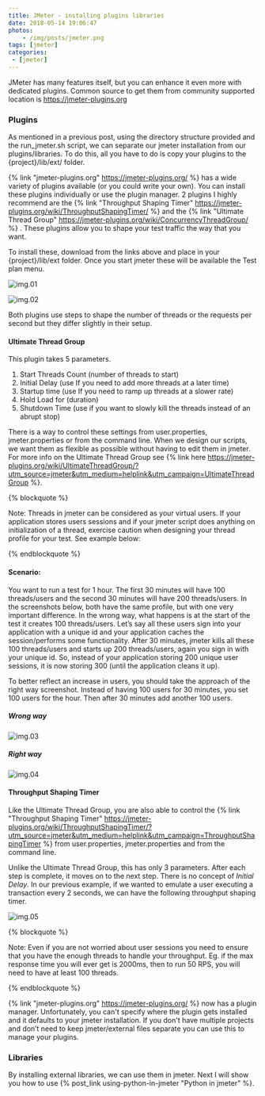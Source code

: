 ```yaml
---
title: JMeter - installing plugins libraries
date: 2018-05-14 19:06:47
photos: 
	- /img/posts/jmeter.png
tags: [jmeter]
categories: 
 - [jmeter]
---
```


JMeter has many features itself, but you can enhance it even more with dedicated plugins. Common source to get them from community supported location is https://jmeter-plugins.org

<!--more-->

### Plugins

As mentioned in a previous post, using the directory structure provided and the run_jmeter.sh script, we can separate our jmeter installation from our plugins/libraries. To do this, all you have to do is copy your plugins to the {project}/lib/ext/ folder.

{% link "jmeter-plugins.org" https://jmeter-plugins.org/ %}  has a wide variety of plugins available (or you could write your own). You can install these plugins individually or use the plugin manager. 2 plugins I highly recommend are the {% link "Throughput Shaping Timer" https://jmeter-plugins.org/wiki/ThroughputShapingTimer/ %}  and the {% link "Ultimate Thread Group" https://jmeter-plugins.org/wiki/ConcurrencyThreadGroup/ %} . These plugins allow you to shape your test traffic the way that you want.

To install these, download from the links above and place in your {project}/lib/ext folder. Once you start jmeter these will be available the Test plan menu.

![img.01](UltimateThreadGroup_menu.png)  


![img.02](ThroughputShapingTimer_menu.png)  

Both plugins use steps to shape the number of threads or the requests per second but they differ slightly in their setup.

#### Ultimate Thread Group

This plugin takes 5 parameters.

1. Start Threads Count (number of threads to start)
2. Initial Delay (use If you need to add more threads at a later time)
3. Startup time (use If you need to ramp up threads at a slower rate)
4. Hold Load for (duration)
5. Shutdown Time (use if you want to slowly kill the threads instead of an abrupt stop)

There is a way to control these settings from user.properties, jmeter.properties or from the command line. When we design our scripts, we want them as flexible as possible without having to edit them in jmeter. For more info on the Ultimate Thread Group see {% link here https://jmeter-plugins.org/wiki/UltimateThreadGroup/?utm_source=jmeter&utm_medium=helplink&utm_campaign=UltimateThreadGroup %}.

{% blockquote %}

Note:
Threads in jmeter can be considered as your virtual users. If your application stores users sessions and if your jmeter script does anything on initialization of a thread, exercise caution when designing your thread profile for your test. See example below:

{% endblockquote %}

#### Scenario:
You want to run a test for 1 hour. The first 30 minutes will have 100 threads/users and the second 30 minutes will have 200 threads/users. In the screenshots below, both have the same profile, but with one very important difference. In the wrong way, what happens is at the start of the test it creates 100 threads/users. Let’s say all these users sign into your application with a unique id and your application caches the session/performs some functionality. After 30 minutes, jmeter kills all these 100 threads/users and starts up 200 threads/users, again you sign in with your unique id. So, instead of your application storing 200 unique user sessions, it is now storing 300 (until the application cleans it up).

To better reflect an increase in users, you should take the approach of the right way screenshot. Instead of having 100 users for 30 minutes, you set 100 users for the hour. Then after 30 minutes add another 100 users.


##### Wrong way

![img.03](UltimateThreadGroup_wrong.png)

##### Right way

![img.04](UltimateThreadGroup_right.png)


#### Throughput Shaping Timer
Like the Ultimate Thread Group, you are also able to control the {% link "Throughput Shaping Timer" https://jmeter-plugins.org/wiki/ThroughputShapingTimer/?utm_source=jmeter&utm_medium=helplink&utm_campaign=ThroughputShapingTimer %} from user.properties, jmeter.properties and from the command line.

Unlike the Ultimate Thread Group, this has only 3 parameters. After each step is complete, it moves on to the next step. There is no concept of *Initial Delay*. In our previous example, if we wanted to emulate a user executing a transaction every 2 seconds, we can have the following throughput shaping timer.



![img.05](ThroughputShapingTimer.png)

{% blockquote %}

Note:
Even if you are not worried about user sessions you need to ensure that you have the enough threads to handle your throughput. Eg. if the max response time you will ever get is 2000ms, then to run 50 RPS, you will need to have at least 100 threads.

{% endblockquote %}

{% link "jmeter-plugins.org" https://jmeter-plugins.org/ %} now has a plugin manager. Unfortunately, you can't specify where the plugin gets installed and it defaults to your jmeter installation. If you don't have multiple projects and don’t need to keep jmeter/external files separate you can use this to manage your plugins.

### Libraries

By installing external libraries, we can use them in jmeter. Next I will show you how to use {% post_link using-python-in-jmeter "Python in jmeter" %}.
